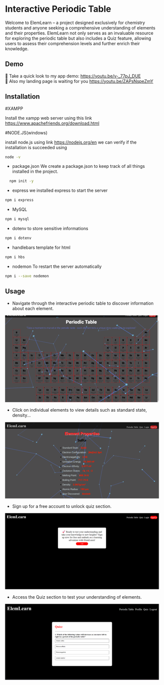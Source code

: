 # Interactive Periodic Table

Welcome to ElemLearn – a project designed exclusively for chemistry students and anyone seeking a comprehensive understanding of elements and their properties. ElemLearn not only serves as an invaluable resource for exploring the periodic table but also includes a Quiz feature, allowing users to assess their comprehension levels and further enrich their knowledge.
## Demo

👀 Take a quick look to my app demo: https://youtu.be/v-_77pJ_DUE  
📜 Also my landing page is waiting for you https://youtu.be/ZAPsNspeZmY 

## Installation
#XAMPP

Install the xampp web server using this link https://www.apachefriends.org/download.html

#NODE.JS(windows)

install node.js using link https://nodejs.org/en
we can verify if the installation is succeeded using 
```bash
node -v
```

- package.json
We create a package.json to keep track of all things installed in the project.
```bash
  npm init -y
```
- express
we installed express to start the server
```bash
npm i express
```
- MySQL
```bash
npm i mysql
```
- dotenv
to store sensitive informations
```bash
npm i dotenv
```
- handlebars
template for html
```bash
npm i hbs
```

- nodemon 
To restart the server automatically 
```bash
npm i --save nodemon
```
## Usage
- Navigate through the interactive periodic table to discover information about each element.

![alt text](img/Screenshot%20table.png)

- Click on individual elements to view details such as standard state, density...

![alt text](img/Screenshot%20element.png)


- Sign up for a free account to unlock quiz section.

![alt text](img/Screenshot%20quiz1.png)


- Access the Quiz section to test your understanding of elements.

![alt text](img/Screenshot%20quiz2.png)